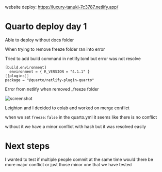 website deploy: https://luxury-tanuki-7c3787.netlify.app/

# Quarto deploy day 1

Able to deploy without docs folder

When trying to remove freeze folder ran into error

Tried to add build command in netlify.toml but error was not resolve

```
[build.environment]
  environment = { R_VERSION = "4.1.1" }
[[plugins]]
package = "@quarto/netlify-plugin-quarto"
```

Error from netlify when removed \_freeze folder

![screenshot](/Screenshot%202023-11-07%20at%2011.06.54 AM.png)

Leighton and I decided to colab and worked on merge conflict

when we set
`freeze:false` in the quarto.yml it seems like there is no conflict

without it we have a minor conflict with hash but it was resolved easily

# Next steps

I wanted to test if multiple people commit at the same time would there be more major conflict or just those minor one that we have tested
